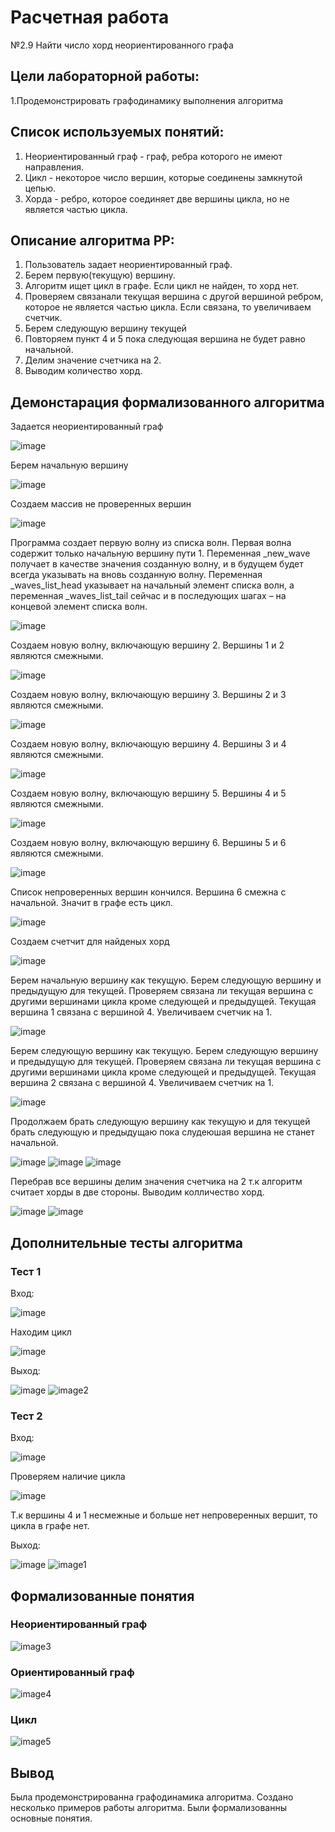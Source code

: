 # Расчетная работа
№2.9 Найти число хорд неориентированного графа    
## Цели лабораторной работы:
1.Продемонстрировать графодинамику выполнения алгоритма
## Список используемых понятий:
1. Неориентированный граф - граф, ребра которого не имеют направления.
2. Цикл - некоторое число вершин, которые соединены замкнутой цепью.
3. Хорда - ребро, которое соединяет две вершины цикла, но не является частью цикла.
## Описание алгоритма РР:
1. Пользователь задает неориентированный граф.
2. Берем первую(текущую) вершину.
3. Алгоритм ищет цикл в графе. Если цикл не найден, то хорд нет.
4. Проверяем связанали текущая вершина с другой вершиной ребром, которое не является частью цикла. Если связана, то увеличиваем счетчик.
5. Берем следующую вершину текущей
6. Повторяем пункт 4 и 5 пока следующая вершина не будет равно начальной.
7. Делим значение счетчика на 2.
8. Выводим количество хорд.
## Демонстарация формализованного алгоритма
Задается неориентированный граф

![image](https://github.com/iis-32170x/RPIIS/assets/150240210/6da0b2c0-566a-41b1-b270-86ee86c8e31b)

Берем начальную вершину

![image](https://github.com/iis-32170x/RPIIS/assets/150240210/705e68d5-a309-4c6d-8551-86c817474eb1)

Создаем массив не проверенных вершин

![image](https://github.com/iis-32170x/RPIIS/assets/150240210/9e3214cd-1c28-421d-8b31-725dfcd0d745)

Программа создает первую волну из списка волн. Первая волна содержит
только начальную вершину пути 1. Переменная _new_wave получает в качестве значения
созданную волну, и в будущем будет всегда указывать на вновь созданную волну.
Переменная _waves_list_head указывает на начальный элемент списка волн, а переменная
_waves_list_tail сейчас и в последующих шагах – на концевой элемент списка волн.

![image](https://github.com/iis-32170x/RPIIS/assets/150240210/1c58c7d4-2b5e-4c50-aa14-df4fbf2e3fbb)

Создаем новую волну, включающую вершину 2. Вершины 1 и 2 являются смежными. 

![image](https://github.com/iis-32170x/RPIIS/assets/150240210/dda9bfea-ca2a-4267-9886-cd1b2e5a1177)

Создаем новую волну, включающую вершину 3. Вершины 2 и 3 являются смежными. 

![image](https://github.com/iis-32170x/RPIIS/assets/150240210/6680ec6f-7619-4e04-9eff-9beebb59b339)

Создаем новую волну, включающую вершину 4. Вершины 3 и 4 являются смежными. 

![image](https://github.com/iis-32170x/RPIIS/assets/150240210/96d14278-4bbf-4fa3-aad0-2c8d87b7e4f0)

Создаем новую волну, включающую вершину 5. Вершины 4 и 5 являются смежными.

![image](https://github.com/iis-32170x/RPIIS/assets/150240210/f90df540-4b85-4da1-85fd-b33d8454d5a9)

Создаем новую волну, включающую вершину 6. Вершины 5 и 6 являются смежными. 

![image](https://github.com/iis-32170x/RPIIS/assets/150240210/5afe95e9-8563-422c-be67-07cf40ea7a45)

Список непроверенных вершин кончился. Вершина 6 смежна с начальной. Значит в графе есть цикл.

![image](https://github.com/iis-32170x/RPIIS/assets/150240210/3d791a29-6e49-4d44-940f-16b4378bbfd0)

Создаем счетчит для найденых хорд 

![image](https://github.com/iis-32170x/RPIIS/assets/150240210/e8fedb5b-2b08-4111-a490-957ab3b3e8d2)

Берем начальную вершину как текущую. Берем следующую вершину и предыдущую для текущей. 
Проверяем связана ли текущая вершина с другими вершинами цикла кроме следующей и предыдущей.
Текущая вершина 1 связана с вершиной 4. Увеличиваем счетчик на 1.

![image](https://github.com/iis-32170x/RPIIS/assets/150240210/58233d5e-d07a-4aa5-be42-4a9e062f9a63)

Берем следующую вершину как текущую. Берем следующую вершину и предыдущую для текущей. 
Проверяем связана ли текущая вершина с другими вершинами цикла кроме следующей и предыдущей.
Текущая вершина 2 связана с вершиной 4. Увеличиваем счетчик на 1.

![image](https://github.com/iis-32170x/RPIIS/assets/150240210/3ef80698-3293-46ef-938c-277ea4fb99f2)

Продолжаем брать следующую вершину как текущую и для текущей брать следующую и предыдущаю пока слудеюшая вершина не станет начальной.

![image](https://github.com/iis-32170x/RPIIS/assets/150240210/92653ef6-ed53-4212-98f2-e9a33cbcd92f)
![image](https://github.com/iis-32170x/RPIIS/assets/150240210/141989d2-dffb-460f-95b2-b29a1d03e27d)
![image](https://github.com/iis-32170x/RPIIS/assets/150240210/e15431da-ba8e-4919-9875-954916045232)

Перебрав все вершины делим значения счетчика на 2 т.к алгоритм считает хорды в две стороны. Выводим колличество хорд.

![image](https://github.com/iis-32170x/RPIIS/assets/150240210/9ad863b6-e8b0-46c3-9209-89f457f33de0)
![image](https://github.com/iis-32170x/RPIIS/assets/150240210/f701390b-bed0-47fe-9fd7-0c56b346f2ea)

## Дополнительные тесты алгоритма
### Тест 1
Вход:

![image](https://github.com/iis-32170x/RPIIS/assets/150240210/8b39f792-733d-4a74-866a-a749454252b1)

Находим цикл

![image](https://github.com/iis-32170x/RPIIS/assets/150240210/e5cf9c81-3c6c-4beb-ad05-fa7372956284)

Выход:

![image](https://github.com/iis-32170x/RPIIS/assets/150240210/29ed7551-1aca-473b-8d40-2de9316a889d)
![image2](https://github.com/iis-32170x/RPIIS/assets/150240210/6f0f519e-5049-43d2-ad57-5475a3de9d24)

### Тест 2
Вход: 

![image](https://github.com/iis-32170x/RPIIS/assets/150240210/ae5bba83-44cf-4a22-8439-0f1be8286b75)

Проверяем наличие цикла

![image](https://github.com/iis-32170x/RPIIS/assets/150240210/d9b4389d-d307-4188-adb6-4f2af5a14bbc)

Т.к вершины 4 и 1 несмежные и больше нет непроверенных вершит, то цикла в графе нет.

Выход:

![image](https://github.com/iis-32170x/RPIIS/assets/150240210/426d24c8-2163-4a9c-b7eb-3bd1930fbda0)
![image1](https://github.com/iis-32170x/RPIIS/assets/150240210/38b019a6-4cf7-4758-adca-1021f6fe072a)

## Формализованные понятия

### Неориентированный граф

![image3](https://github.com/iis-32170x/RPIIS/assets/150240210/505277a3-9638-4fde-b788-e3f65b9e5d9d)

### Ориентированный граф

![image4](https://github.com/iis-32170x/RPIIS/assets/150240210/3e754ef9-3987-4026-a055-e0b06cf3c96e)

### Цикл

![image5](https://github.com/iis-32170x/RPIIS/assets/150240210/c5faf619-6dae-4ce0-b835-2a9f28b2f862)

## Вывод
Была продемонстрированна графодинамика алгоритма. Создано несколько примеров работы алгоритма. Были формализованны основные понятия.
